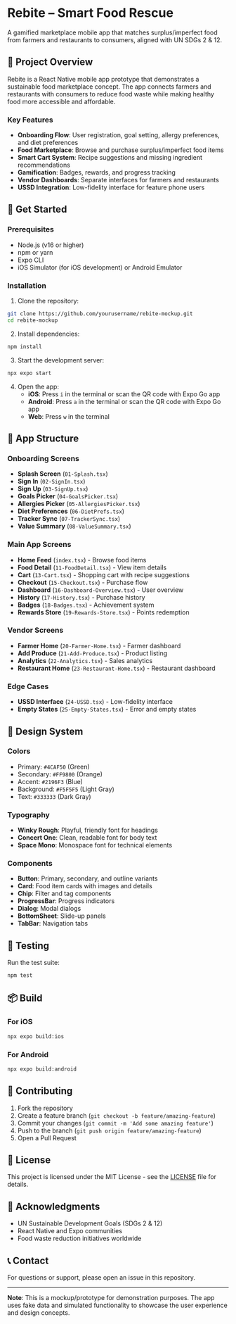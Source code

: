 # Rebite – Smart Food Rescue

A gamified marketplace mobile app that matches surplus/imperfect food from farmers and restaurants to consumers, aligned with UN SDGs 2 & 12.

## 🎯 Project Overview

Rebite is a React Native mobile app prototype that demonstrates a sustainable food marketplace concept. The app connects farmers and restaurants with consumers to reduce food waste while making healthy food more accessible and affordable.

### Key Features

- **Onboarding Flow**: User registration, goal setting, allergy preferences, and diet preferences
- **Food Marketplace**: Browse and purchase surplus/imperfect food items
- **Smart Cart System**: Recipe suggestions and missing ingredient recommendations
- **Gamification**: Badges, rewards, and progress tracking
- **Vendor Dashboards**: Separate interfaces for farmers and restaurants
- **USSD Integration**: Low-fidelity interface for feature phone users

## 🚀 Get Started

### Prerequisites

- Node.js (v16 or higher)
- npm or yarn
- Expo CLI
- iOS Simulator (for iOS development) or Android Emulator

### Installation

1. Clone the repository:
```bash
git clone https://github.com/yourusername/rebite-mockup.git
cd rebite-mockup
```

2. Install dependencies:
```bash
npm install
```

3. Start the development server:
```bash
npx expo start
```

4. Open the app:
   - **iOS**: Press `i` in the terminal or scan the QR code with Expo Go app
   - **Android**: Press `a` in the terminal or scan the QR code with Expo Go app
   - **Web**: Press `w` in the terminal

## 📱 App Structure

### Onboarding Screens
- **Splash Screen** (`01-Splash.tsx`)
- **Sign In** (`02-SignIn.tsx`)
- **Sign Up** (`03-SignUp.tsx`)
- **Goals Picker** (`04-GoalsPicker.tsx`)
- **Allergies Picker** (`05-AllergiesPicker.tsx`)
- **Diet Preferences** (`06-DietPrefs.tsx`)
- **Tracker Sync** (`07-TrackerSync.tsx`)
- **Value Summary** (`08-ValueSummary.tsx`)

### Main App Screens
- **Home Feed** (`index.tsx`) - Browse food items
- **Food Detail** (`11-FoodDetail.tsx`) - View item details
- **Cart** (`13-Cart.tsx`) - Shopping cart with recipe suggestions
- **Checkout** (`15-Checkout.tsx`) - Purchase flow
- **Dashboard** (`16-Dashboard-Overview.tsx`) - User overview
- **History** (`17-History.tsx`) - Purchase history
- **Badges** (`18-Badges.tsx`) - Achievement system
- **Rewards Store** (`19-Rewards-Store.tsx`) - Points redemption

### Vendor Screens
- **Farmer Home** (`20-Farmer-Home.tsx`) - Farmer dashboard
- **Add Produce** (`21-Add-Produce.tsx`) - Product listing
- **Analytics** (`22-Analytics.tsx`) - Sales analytics
- **Restaurant Home** (`23-Restaurant-Home.tsx`) - Restaurant dashboard

### Edge Cases
- **USSD Interface** (`24-USSD.tsx`) - Low-fidelity interface
- **Empty States** (`25-Empty-States.tsx`) - Error and empty states

## 🎨 Design System

### Colors
- Primary: `#4CAF50` (Green)
- Secondary: `#FF9800` (Orange)
- Accent: `#2196F3` (Blue)
- Background: `#F5F5F5` (Light Gray)
- Text: `#333333` (Dark Gray)

### Typography
- **Winky Rough**: Playful, friendly font for headings
- **Concert One**: Clean, readable font for body text
- **Space Mono**: Monospace font for technical elements

### Components
- **Button**: Primary, secondary, and outline variants
- **Card**: Food item cards with images and details
- **Chip**: Filter and tag components
- **ProgressBar**: Progress indicators
- **Dialog**: Modal dialogs
- **BottomSheet**: Slide-up panels
- **TabBar**: Navigation tabs

## 🧪 Testing

Run the test suite:
```bash
npm test
```

## 📦 Build

### For iOS
```bash
npx expo build:ios
```

### For Android
```bash
npx expo build:android
```

## 🤝 Contributing

1. Fork the repository
2. Create a feature branch (`git checkout -b feature/amazing-feature`)
3. Commit your changes (`git commit -m 'Add some amazing feature'`)
4. Push to the branch (`git push origin feature/amazing-feature`)
5. Open a Pull Request

## 📄 License

This project is licensed under the MIT License - see the [LICENSE](LICENSE) file for details.

## 🙏 Acknowledgments

- UN Sustainable Development Goals (SDGs 2 & 12)
- React Native and Expo communities
- Food waste reduction initiatives worldwide

## 📞 Contact

For questions or support, please open an issue in this repository.

---

**Note**: This is a mockup/prototype for demonstration purposes. The app uses fake data and simulated functionality to showcase the user experience and design concepts. 
